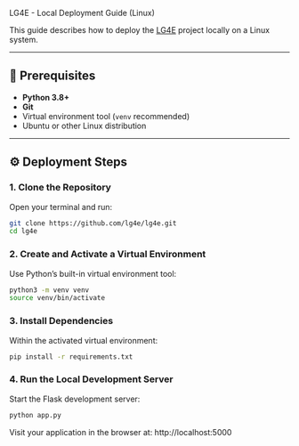  LG4E - Local Deployment Guide (Linux)

This guide describes how to deploy the [LG4E](https://github.com/lg4e/lg4e.git) project locally on a Linux system.

---

## 🚩 Prerequisites

- **Python 3.8+**
- **Git**
- Virtual environment tool (`venv` recommended)
- Ubuntu or other Linux distribution

---

## ⚙️ Deployment Steps

### 1. Clone the Repository

Open your terminal and run:

```bash
git clone https://github.com/lg4e/lg4e.git
cd lg4e
```

### 2. Create and Activate a Virtual Environment

Use Python’s built-in virtual environment tool:

```bash
python3 -m venv venv
source venv/bin/activate
```

### 3. Install Dependencies

Within the activated virtual environment:
```bash
pip install -r requirements.txt
```

### 4. Run the Local Development Server

Start the Flask development server:
```bash
python app.py
```

Visit your application in the browser at:
http://localhost:5000

